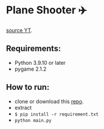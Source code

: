 # Plane Shooter ✈️
[source YT](https://www.youtube.com/watch?v=UhkOjkxQWuc).

## Requirements:
- Python 3.9.10 or later
- pygame 2.1.2

## How to run:
- clone or download this [repo](https://github.com/writerlab/pesawat2n).
- extract
- `$ pip install -r requirement.txt`
- `python main.py`
